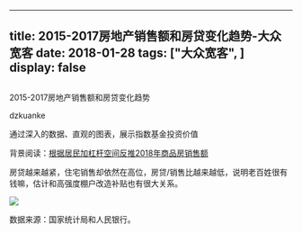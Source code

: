 
---
title:   2015-2017房地产销售额和房贷变化趋势-大众宽客
date: 2018-01-28
tags: ["大众宽客", ]
display: false
---


## 



2015-2017房地产销售额和房贷变化趋势




dzkuanke




通过深入的数据、直观的图表，展示指数基金投资价值


背景阅读：[根据居民加杠杆空间反推2018年商品房销售额](http://mp.weixin.qq.com/s?__biz=MzAwMTc1MDcwNw==&amp;mid=2648272614&amp;idx=1&amp;sn=240d79b96a279d5e9a49587ee779b341&amp;chksm=82f92d3ab58ea42cb2bed9e14a3bdf0e4362c99ac684c6bc6fe8f97f8a59c303819bcca2eafb&amp;scene=21#wechat_redirect)



房贷越来越紧，住宅销售却依然在高位，房贷/销售比越来越低，说明老百姓很有钱嘛，估计和高强度棚户改造补贴也有很大关系。





<img class="" data-copyright="0" data-ratio="1.1690140845070423" data-s="300,640" src="https://mmbiz.qpic.cn/mmbiz_png/PKw3FQPmhIiaXjcl8oxEtES9cQh2ic65PnVc58dOFycEWYpqUygmVCa7s6Ma0ZIp6RicQCk2kLSm6bstIJhSbmZog/640?wx_fmt=png" data-type="png" data-w="994" style=""/>



数据来源：国家统计局和人民银行。













